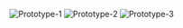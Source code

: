 ![Prototype-1](https://github.com/user-attachments/assets/39ffb71e-7325-429e-be19-7fa1befb6026)
![Prototype-2](https://github.com/user-attachments/assets/9b8f4164-e8e5-4828-9c0f-211b3a9dfe6a)
![Prototype-3](https://github.com/user-attachments/assets/6ce118e3-a10d-46a8-996d-6bc98d3d95ab)
